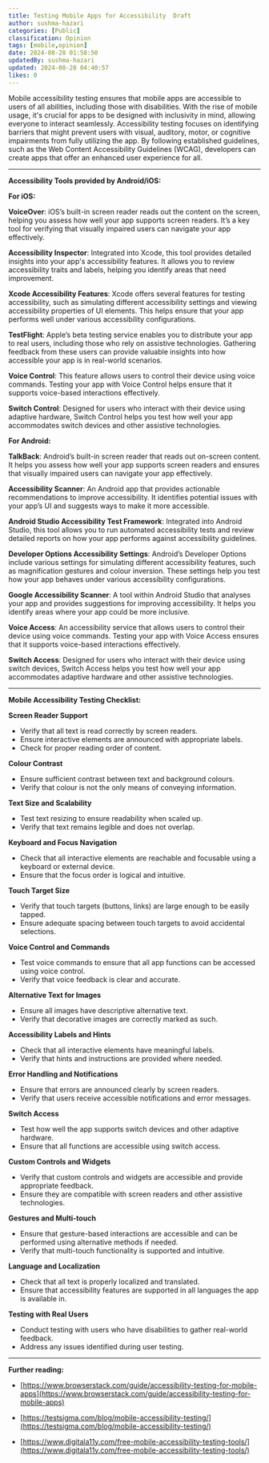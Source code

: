 ```yaml
---
title: Testing Mobile Apps for Accessibility  Draft
author: sushma-hazari
categories: [Public]
classification: Opinion
tags: [mobile,opinion]
date: 2024-08-28 01:58:50 
updatedBy: sushma-hazari
updated: 2024-08-28 04:40:57 
likes: 0
---
```


Mobile accessibility testing ensures that mobile apps are accessible to users of all abilities, including those with disabilities. With the rise of mobile usage, it's crucial for apps to be designed with inclusivity in mind, allowing everyone to interact seamlessly. Accessibility testing focuses on identifying barriers that might prevent users with visual, auditory, motor, or cognitive impairments from fully utilizing the app. By following established guidelines, such as the Web Content Accessibility Guidelines (WCAG), developers can create apps that offer an enhanced user experience for all.

***

**Accessibility Tools provided by Android/iOS:**

**For iOS:**

**VoiceOver**: iOS’s built-in screen reader reads out the content on the screen, helping you assess how well your app supports screen readers. It’s a key tool for verifying that visually impaired users can navigate your app effectively.

**Accessibility Inspector**: Integrated into Xcode, this tool provides detailed insights into your app's accessibility features. It allows you to review accessibility traits and labels, helping you identify areas that need improvement.

**Xcode Accessibility Features**: Xcode offers several features for testing accessibility, such as simulating different accessibility settings and viewing accessibility properties of UI elements. This helps ensure that your app performs well under various accessibility configurations.

**TestFlight**: Apple’s beta testing service enables you to distribute your app to real users, including those who rely on assistive technologies. Gathering feedback from these users can provide valuable insights into how accessible your app is in real-world scenarios.

**Voice Control**: This feature allows users to control their device using voice commands. Testing your app with Voice Control helps ensure that it supports voice-based interactions effectively.

**Switch Control**: Designed for users who interact with their device using adaptive hardware, Switch Control helps you test how well your app accommodates switch devices and other assistive technologies.


**For Android:**


**TalkBack**: Android’s built-in screen reader that reads out on-screen content. It helps you assess how well your app supports screen readers and ensures that visually impaired users can navigate your app effectively.

**Accessibility Scanner**: An Android app that provides actionable recommendations to improve accessibility. It identifies potential issues with your app’s UI and suggests ways to make it more accessible.

**Android Studio Accessibility Test Framework**: Integrated into Android Studio, this tool allows you to run automated accessibility tests and review detailed reports on how your app performs against accessibility guidelines.

**Developer Options Accessibility Settings**: Android’s Developer Options include various settings for simulating different accessibility features, such as magnification gestures and colour inversion. These settings help you test how your app behaves under various accessibility configurations.

**Google Accessibility Scanner**: A tool within Android Studio that analyses your app and provides suggestions for improving accessibility. It helps you identify areas where your app could be more inclusive.

**Voice Access**: An accessibility service that allows users to control their device using voice commands. Testing your app with Voice Access ensures that it supports voice-based interactions effectively.

**Switch Access**: Designed for users who interact with their device using switch devices, Switch Access helps you test how well your app accommodates adaptive hardware and other assistive technologies.

***

**Mobile Accessibility Testing Checklist:**

**Screen Reader Support**
 
* Verify that all text is read correctly by screen readers.
* Ensure interactive elements are announced with appropriate labels.
* Check for proper reading order of content.

**Colour Contrast**

* Ensure sufficient contrast between text and background colours.
* Verify that colour is not the only means of conveying information.

**Text Size and Scalability**

* Test text resizing to ensure readability when scaled up.
* Verify that text remains legible and does not overlap.

**Keyboard and Focus Navigation**

* Check that all interactive elements are reachable and focusable using a keyboard or          external device.
* Ensure that the focus order is logical and intuitive.

**Touch Target Size**

* Verify that touch targets (buttons, links) are large enough to be easily tapped.
* Ensure adequate spacing between touch targets to avoid accidental selections.

**Voice Control and Commands**

* Test voice commands to ensure that all app functions can be accessed using voice control.
* Verify that voice feedback is clear and accurate.

**Alternative Text for Images**

* Ensure all images have descriptive alternative text.
* Verify that decorative images are correctly marked as such.

**Accessibility Labels and Hints**

* Check that all interactive elements have meaningful labels.
* Verify that hints and instructions are provided where needed.

**Error Handling and Notifications**

* Ensure that errors are announced clearly by screen readers.
* Verify that users receive accessible notifications and error messages.

**Switch Access**

* Test how well the app supports switch devices and other adaptive hardware.
* Ensure that all functions are accessible using switch access.

**Custom Controls and Widgets**

* Verify that custom controls and widgets are accessible and provide appropriate feedback.
* Ensure they are compatible with screen readers and other assistive technologies.

**Gestures and Multi-touch**

* Ensure that gesture-based interactions are accessible and can be performed using alternative methods if needed.
* Verify that multi-touch functionality is supported and intuitive.

**Language and Localization**

* Check that all text is properly localized and translated.
* Ensure that accessibility features are supported in all languages the app is available in.

**Testing with Real Users**

* Conduct testing with users who have disabilities to gather real-world feedback.
* Address any issues identified during user testing.

***

**Further reading:**

* [https://www.browserstack.com/guide/accessibility-testing-for-mobile-apps](https://www.browserstack.com/guide/accessibility-testing-for-mobile-apps)



* [https://testsigma.com/blog/mobile-accessibility-testing/](https://testsigma.com/blog/mobile-accessibility-testing/)


* [https://www.digitala11y.com/free-mobile-accessibility-testing-tools/](https://www.digitala11y.com/free-mobile-accessibility-testing-tools/)